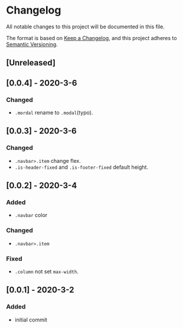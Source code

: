 # Changelog
All notable changes to this project will be documented in this file.

The format is based on [Keep a Changelog](https://keepachangelog.com/en/1.0.0/),
and this project adheres to [Semantic Versioning](https://semver.org/spec/v2.0.0.html).

## [Unreleased]

## [0.0.4] - 2020-3-6
### Changed
- `.mordal` rename to `.modal`(typo).

## [0.0.3] - 2020-3-6
### Changed
- `.navbar>.item` change flex.
- `.is-header-fixed` and `.is-footer-fixed` default height.

## [0.0.2] - 2020-3-4
### Added
- `.navbar` color
### Changed
- `.navbar>.item`
### Fixed
- `.column` not set `max-width`.

## [0.0.1] - 2020-3-2
### Added
- initial commit
